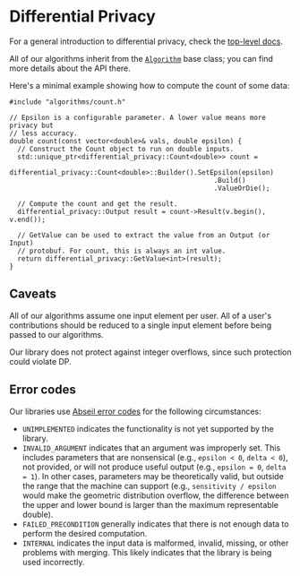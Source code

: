 
# Differential Privacy

For a general introduction to differential privacy, check the
[top-level docs](https://github.com/google/differential-privacy/blob/main/differential_privacy.md).

All of our algorithms inherit from the [`Algorithm`](algorithms/algorithm.md)
base class; you can find more details about the API there.

Here's a minimal example showing how to compute the count of some data:

```
#include "algorithms/count.h"

// Epsilon is a configurable parameter. A lower value means more privacy but
// less accuracy.
double count(const vector<double>& vals, double epsilon) {
  // Construct the Count object to run on double inputs.
  std::unique_ptr<differential_privacy::Count<double>> count =
     differential_privacy::Count<double>::Builder().SetEpsilon(epsilon)
                                                   .Build()
                                                   .ValueOrDie();

  // Compute the count and get the result.
  differential_privacy::Output result = count->Result(v.begin(), v.end());

  // GetValue can be used to extract the value from an Output (or Input)
  // protobuf. For count, this is always an int value.
  return differential_privacy::GetValue<int>(result);
}

```

## Caveats

All of our algorithms assume one input element per user. All of a user's
contributions should be reduced to a single input element before being passed to
our algorithms.

Our library does not protect against integer overflows, since such protection
could violate DP.

## Error codes

Our libraries use
[Abseil error codes](https://github.com/abseil/abseil-cpp/blob/master/absl/status/status.h#L90)
for the following circumstances:

*   `UNIMPLEMENTED` indicates the functionality is not yet supported by the
    library.
*   `INVALID_ARGUMENT` indicates that an argument was improperly set. This
    includes parameters that are nonsensical (e.g., `epsilon < 0`, `delta < 0`),
    not provided, or will not produce useful output (e.g., `epsilon = 0`,
    `delta = 1`). In other cases, parameters may be theoretically valid, but
    outside the range that the machine can support (e.g., `sensitivity / epsilon`
    would make the geometric distribution overflow, the difference between the
    upper and lower bound is larger than the maximum representable double).
*   `FAILED_PRECONDITION` generally indicates that there is not enough data to
    perform the desired computation.
*   `INTERNAL` indicates the input data is malformed, invalid, missing, or other
    problems with merging. This likely indicates that the library is being used
    incorrectly.
